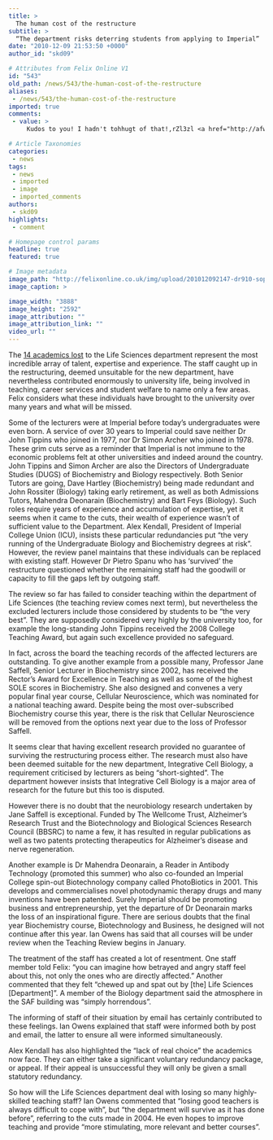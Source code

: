 ```yaml
---
title: >
  The human cost of the restructure
subtitle: >
  “The department risks deterring students from applying to Imperial”
date: "2010-12-09 21:53:50 +0000"
author_id: "skd09"

# Attributes from Felix Online V1
id: "543"
old_path: /news/543/the-human-cost-of-the-restructure
aliases:
 - /news/543/the-human-cost-of-the-restructure
imported: true
comments:
 - value: >
     Kudos to you! I hadn't tohhugt of that!,rZl3zl <a href="http://afwtmfirsgko.com/">afwtmfirsgko</a>, <a href="http://www.acomedhelp.com/">acomplia</a> =-[ <a href="http://www.yourstealightfully.com/prednisone.html">prednisone pills</a> :-PP

# Article Taxonomies
categories:
 - news
tags:
 - news
 - imported
 - image
 - imported_comments
authors:
 - skd09
highlights:
 - comment

# Homepage control params
headline: true
featured: true

# Image metadata
image_path: "http://felixonline.co.uk/img/upload/201012092147-dr910-sophiada.jpg"
image_caption: >

image_width: "3888"
image_height: "2592"
image_attribution: ""
image_attribution_link: ""
video_url: ""
---
```


The [14 academics lost](http://www.felixonline.co.uk/?article=530) to the Life Sciences department represent the most incredible array of talent, expertise and experience. The staff caught up in the restructuring, deemed unsuitable for the new department, have nevertheless contributed enormously to university life, being involved in teaching, career services and student welfare to name only a few areas. Felix considers what these individuals have brought to the university over many years and what will be missed.

Some of the lecturers were at Imperial before today’s undergraduates were even born. A service of over 30 years to Imperial could save neither Dr John Tippins who joined in 1977, nor Dr Simon Archer who joined in 1978. These grim cuts serve as a reminder that Imperial is not immune to the economic problems felt at other universities and indeed around the country. John Tippins and Simon Archer are also the Directors of Undergraduate Studies (DUGS) of Biochemistry and Biology respectively. Both Senior Tutors are going, Dave Hartley (Biochemistry) being made redundant and John Rossiter (Biology) taking early retirement, as well as both Admissions Tutors, Mahendra Deonarain (Biochemistry) and Bart Feys (Biology). Such roles require years of experience and accumulation of expertise, yet it seems when it came to the cuts, their wealth of experience wasn’t of sufficient value to the Department. Alex Kendall, President of Imperial College Union (ICU), insists these particular redundancies put “the very running of the Undergraduate Biology and Biochemistry degrees at risk”. However, the review panel maintains that these individuals can be replaced with existing staff. However Dr Pietro Spanu who has ‘survived’ the restructure questioned whether the remaining staff had the goodwill or capacity to fill the gaps left by outgoing staff.

The review so far has failed to consider teaching within the department of Life Sciences (the teaching review comes next term), but nevertheless the excluded lecturers include those considered by students to be “the very best”. They are supposedly considered very highly by the university too, for example the long-standing John Tippins received the 2008 College Teaching Award, but again such excellence provided no safeguard.

In fact, across the board the teaching records of the affected lecturers are outstanding. To give another example from a possible many, Professor Jane Saffell, Senior Lecturer in Biochemistry since 2002, has received the Rector’s Award for Excellence in Teaching as well as some of the highest SOLE scores in Biochemistry. She also designed and convenes a very popular final year course, Cellular Neuroscience, which was nominated for a national teaching award. Despite being the most over-subscribed Biochemistry course this year, there is the risk that Cellular Neuroscience will be removed from the options next year due to the loss of Professor Saffell.

It seems clear that having excellent research provided no guarantee of surviving the restructuring process either. The research must also have been deemed suitable for the new department, Integrative Cell Biology, a requirement criticised by lecturers as being “short-sighted”. The department however insists that Integrative Cell Biology is a major area of research for the future but this too is disputed.

However there is no doubt that the neurobiology research undertaken by Jane Saffell is exceptional. Funded by The Wellcome Trust, Alzheimer’s Research Trust and the Biotechnology and Biological Sciences Research Council (BBSRC) to name a few, it has resulted in regular publications as well as two patents protecting therapeutics for Alzheimer’s disease and nerve regeneration.

Another example is Dr Mahendra Deonarain, a Reader in Antibody Technology (promoted this summer) who also co-founded an Imperial College spin-out Biotechnology company called PhotoBiotics in 2001. This develops and commercialises novel photodynamic therapy drugs and many inventions have been patented. Surely Imperial should be promoting business and entrepreneurship, yet the departure of Dr Deonarain marks the loss of an inspirational figure. There are serious doubts that the final year Biochemistry course, Biotechnology and Business, he designed will not continue after this year. Ian Owens has said that all courses will be under review when the Teaching Review begins in January.

The treatment of the staff has created a lot of resentment. One staff member told Felix: “you can imagine how betrayed and angry staff feel about this, not only the ones who are directly affected.” Another commented that they felt “chewed up and spat out by [the] Life Sciences [Department]”. A member of the Biology department said the atmosphere in the SAF building was “simply horrendous”.

The informing of staff of their situation by email has certainly contributed to these feelings. Ian Owens explained that staff were informed both by post and email, the latter to ensure all were informed simultaneously.

Alex Kendall has also highlighted the “lack of real choice” the academics now face. They can either take a significant voluntary redundancy package, or appeal. If their appeal is unsuccessful they will only be given a small statutory redundancy.

So how will the Life Sciences department deal with losing so many highly-skilled teaching staff? Ian Owens commented that “losing good teachers is always difficult to cope with”, but “the department will survive as it has done before”, referring to the cuts made in 2004. He even hopes to improve teaching and provide “more stimulating, more relevant and better courses”.
